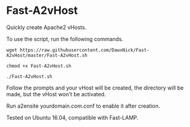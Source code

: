 # Fast-A2vHost
Quickly create Apache2 vHosts.

To use the script, run the following commands.
```
wget https://raw.githubusercontent.com/DawxNick/Fast-A2vHost/master/Fast-A2vHost.sh

chmod +x Fast-A2vHost.sh

./Fast-A2vHost.sh
```
Follow the prompts and your vHost will be created, the directory will be made, but the vHost won't be activated.

Run a2ensite yourdomain.com.conf to enable it after creation.

Tested on Ubuntu 16.04, compatible with Fast-LAMP.
